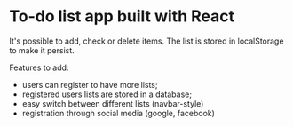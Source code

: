 # To-do list app built with React

It's possible to add, check or delete items. The list is stored in localStorage to make it persist.

Features to add:
- users can register to have more lists;
- registered users lists are stored in a database;
- easy switch between different lists (navbar-style)
- registration through social media (google, facebook)